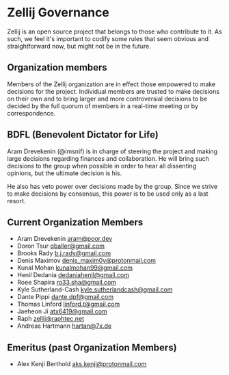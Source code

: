 # Zellij Governance
Zellij is an open source project that belongs to those who contribute to it.
As such, we feel it's important to codify some rules that seem obvious and straightforward now, but might not be in the future.

## Organization members
Members of the Zellij organization are in effect those empowered to make decisions for the project. Individual members are trusted to make decisions on their own and to bring larger and more controversial decisions to be decided by the full quorum of members in a real-time meeting or by correspondence.

## BDFL (Benevolent Dictator for Life)
Aram Drevekenin (@imsnif) is in charge of steering the project and making large decisions regarding finances and collaboration. He will bring such decisions to the group when possible in order to hear all dissenting opinions, but the ultimate decision is his.

He also has veto power over decisions made by the group. Since we strive to make decisions by consensus, this power is to be used only as a last resort.

## Current Organization Members
* Aram Drevekenin <aram@poor.dev>
* Doron Tsur <qballer@gmail.com>
* Brooks Rady <b.j.rady@gmail.com>
* Denis Maximov <denis_maxim0v@protonmail.com>
* Kunal Mohan <kunalmohan99@gmail.com>
* Henil Dedania <dedaniahenil@gmail.com>
* Roee Shapira <ro33.sha@gmail.com>
* Kyle Sutherland-Cash <kyle.sutherlandcash@gmail.com>
* Dante Pippi <dante.dpf@gmail.com>
* Thomas Linford <linford.t@gmail.com>
* Jaeheon Ji <atx6419@gmail.com>
* Raph <zellij@raphtec.net>
* Andreas Hartmann <hartan@7x.de>

## Emeritus (past Organization Members)
* Alex Kenji Berthold <aks.kenji@protonmail.com>
